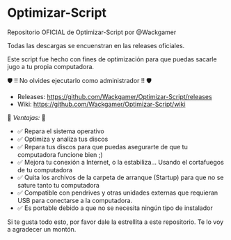 # Optimizar-Script
Repositorio OFICIAL de Optimizar-Script por @Wackgamer

Todas las descargas se encuenstran en las releases oficiales.

Este script fue hecho con fines de optimización para que puedas sacarle jugo a tu propia computadora.

🛡 !! No olvides ejecutarlo como administrador !! 🛡

- Releases: https://github.com/Wackgamer/Optimizar-Script/releases
- Wiki: https://github.com/Wackgamer/Optimizar-Script/wiki

🌟 *Ventajas:* 🌟

- ✅ Repara el sistema operativo
- ✅ Optimiza y analiza tus discos
- ✅ Repara tus discos para que puedas asegurarte de que tu computadora funcione bien ;)
- ✅ Mejora tu conexión a Internet, o la estabiliza... Usando el cortafuegos de tu computadora
- ✅ Quita los archivos de la carpeta de arranque (Startup) para que no se sature tanto tu computadora
- ✅ Compatible con pendrives y otras unidades externas que requieran USB para conectarse a la computadora.
- ✅ Es portable debido a que no se necesita ningún tipo de instalador

Si te gusta todo esto, por favor dale la estrellita a este repositorio. Te lo voy a agradecer un montón.
